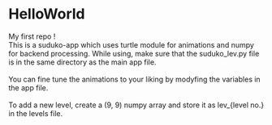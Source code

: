 # HelloWorld
My first repo !<br>
This is a suduko-app which uses turtle module for animations and numpy for backend processing.
While using, make sure that the suduko_lev.py file is in the same directory as the main app file.
<br><br>
You can fine tune the animations to your liking by modyfing the variables in the app file.
<br><br>
To add a new level, create a (9, 9) numpy array and store it as lev_{level no.} in the levels file.
